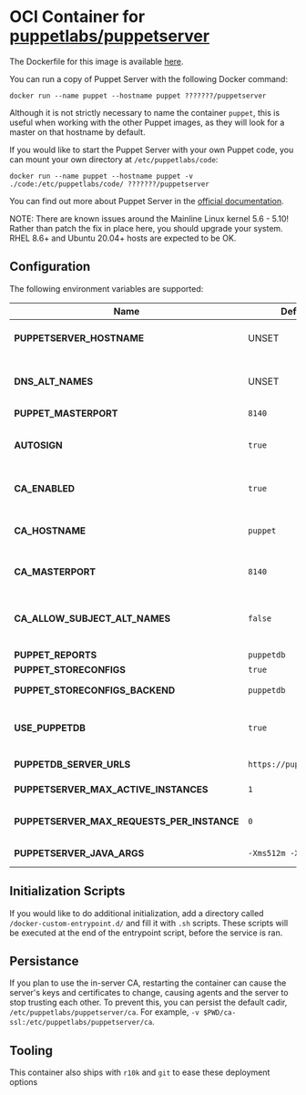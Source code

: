 # OCI Container for [puppetlabs/puppetserver](https://github.com/puppetlabs/puppetserver)

The Dockerfile for this image is available [here][1].

You can run a copy of Puppet Server with the following Docker command:

    docker run --name puppet --hostname puppet ???????/puppetserver

Although it is not strictly necessary to name the container `puppet`, this is
useful when working with the other Puppet images, as they will look for a master
on that hostname by default.

If you would like to start the Puppet Server with your own Puppet code, you can
mount your own directory at `/etc/puppetlabs/code`:

    docker run --name puppet --hostname puppet -v ./code:/etc/puppetlabs/code/ ???????/puppetserver

You can find out more about Puppet Server in the [official documentation][2].

NOTE: There are known issues around the Mainline Linux kernel 5.6 - 5.10!
      Rather than patch the fix in place here, you should upgrade your
      system.  RHEL 8.6+ and Ubuntu 20.04+ hosts are expected to be OK.

## Configuration

The following environment variables are supported:

| Name                                       | Default    | Usage
|--------------------------------------------|------------|-------------------------------------------------------------------------------------------------------------------------------------------------------|
| **PUPPETSERVER_HOSTNAME**                  | UNSET      | The DNS name used on the masters SSL certificate - sets the `certname` and `server` in puppet.conf                                                    |
| **DNS_ALT_NAMES**                          | UNSET      | Additional DNS names to add to the masters SSL certificate.<br> **Note** only effective on initial run when certificates are generated               |
| **PUPPET_MASTERPORT**                      | `8140`     | The port of the puppet master                                                                                                                         |
| **AUTOSIGN**                               | `true`     | Whether or not to enable autosigning on the puppetserver instance. Valid values are `true`, `false`, and `/path/to/autosign.conf`.                    |
| **CA_ENABLED**                             | `true`     | Whether or not this puppetserver instance has a running CA (Certificate Authority)                                                                    |
| **CA_HOSTNAME**                            | `puppet`   | The DNS hostname for the puppetserver running the CA.<br> **Note** Does nothing unless `CA_ENABLED=false`                                            |
| **CA_MASTERPORT**                          | `8140`     | The listening port of the CA.<br> **Note** Does nothing unless `CA_ENABLED=false`                                                                     |
| **CA_ALLOW_SUBJECT_ALT_NAMES**             | `false`    | Whether or not SSL certificates containing Subject Alternative Names should be signed by the CA.  <br> **Note** Does nothing unless `CA_ENABLED=true` |
| **PUPPET_REPORTS**                         | `puppetdb` | Sets `reports` in puppet.conf                                                                                                                         |
| **PUPPET_STORECONFIGS**                    | `true`     | Sets `storeconfigs` in puppet.conf                                                                                                                    |
| **PUPPET_STORECONFIGS_BACKEND**            | `puppetdb` | Sets `storeconfigs_backend` in puppet.conf                                                                                                            |
| **USE_PUPPETDB**                           | `true`     | Whether to connect to puppetdb.<br> **Note** Sets `PUPPET_REPORTS` to `log` and `PUPPET_STORECONFIGS` to `false` if those unset                       |
| **PUPPETDB_SERVER_URLS**                   | `https://puppetdb:8081` | The `server_urls` to set in `/etc/puppetlabs/puppet/puppetdb.conf`                                                                       |
| **PUPPETSERVER_MAX_ACTIVE_INSTANCES**      | `1`        | The maximum number of JRuby instances allowed                                                                                                         |
| **PUPPETSERVER_MAX_REQUESTS_PER_INSTANCE** | `0`        | The maximum HTTP requests a JRuby instance will handle in its lifetime (disable instance flushing)                                                    |
| **PUPPETSERVER_JAVA_ARGS**                 | `-Xms512m -Xmx512m` | Arguments passed directly to the JVM when starting the service                                                                               |

## Initialization Scripts

If you would like to do additional initialization, add a directory called `/docker-custom-entrypoint.d/` and fill it with `.sh` scripts.
These scripts will be executed at the end of the entrypoint script, before the service is ran.

## Persistance 

If you plan to use the in-server CA, restarting the container can cause the server's keys and certificates to change, causing agents and the server to stop trusting each other. To prevent this, you can persist the default cadir, `/etc/puppetlabs/puppetserver/ca`. For example, `-v $PWD/ca-ssl:/etc/puppetlabs/puppetserver/ca`.

## Tooling

This container also ships with `r10k` and `git` to ease these deployment options

[1]: ?????
[2]: https://puppet.com/docs/puppetserver/latest/services_master_puppetserver.html
